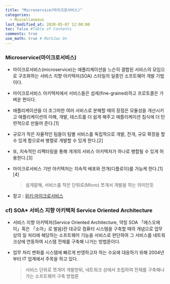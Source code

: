 ```yaml
---
title: "Microservice(마이크로서비스)"
categories: 
  - Miscellaneous
last_modified_at: 2020-05-07 12:00:00
toc: false #Table of Contents
comments: true
use_math: true # MathJax On
---
```


### Microservice(마이크로서비스)

- 마이크로서비스(microservice)는 애플리케이션을 느슨히 결합된 서비스의 모임으로 구조화하는 서비스 지향 아키텍처(SOA) 스타일의 일종인 소프트웨어 개발 기법이다. 

- 마이크로서비스 아키텍처에서 서비스들은 섬세(fine-grained)하고 프로토콜은 가벼운 편이다. 

- 애플리케이션을 더 조그마한 여러 서비스로 분해할 때의 장점은 모듈성을 개선시키고 애플리케이션의 이해, 개발, 테스트를 더 쉽게 해주고 애플리케이션 침식에 더 탄련적으로 만들어 준다.[1] 

- 규모가 작은 자율적인 팀들이 팀별 서비스를 독립적으로 개발, 전개, 규모 확장을 할 수 있게 함으로써 병렬로 개발할 수 있게 한다.[2] 

- 또, 지속적인 리팩터링을 통해 개개의 서비스 아키텍처가 하나로 병합될 수 있게 허용한다.[3] 

- 마이크로서비스 기반 아키텍처는 지속적 배포와 전개(디플로이)를 가능케 한다.[1][4]

	> 쉽게말해, 서비스를 작은 단위로(Micro) 쪼개서 개발을 하는 의미인듯

- 참고 : [위키:마이크로서비스](https://ko.wikipedia.org/wiki/%EB%A7%88%EC%9D%B4%ED%81%AC%EB%A1%9C%EC%84%9C%EB%B9%84%EC%8A%A4)


### cf) SOA* 서비스 지향 아키텍쳐 Service Oriented Architecture

- 서비스 지향 아키텍처(Service Oriented Architecture, 약칭 SOA 「에스오에이」혹은 「소아」로 발음)란 대규모 컴퓨터 시스템을 구축할 때의 개념으로 업무상의 일 처리에 해당하는 소프트웨어 기능을 서비스로 판단하여 그 서비스를 네트워크상에 연동하여 시스템 전체를 구축해 나가는 방법론이다. 

- 업무 처리 변화를 시스템에 빠르게 반영하고자 하는 수요에 대응하기 위해 2004년부터 IT 업계에서 주목을 하고 있다.

	> 서비스 단위로 쪼개어 개발한뒤, 네트워크 상에서 조립하여 전체를 구축해나가는 소프트웨어 구축 방법론


